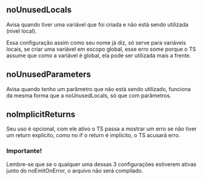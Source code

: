 ## noUnusedLocals

Avisa quando tiver uma variável que foi criada e não está sendo utilizada (nível local).

Essa configuração assim como seu nome já diz, só serve para variáveis locais, se criar uma variável em escopo global, esse erro some porque o TS assume que como a variável é global, ela pode ser utilizada mais a frente.

## noUnusedParameters

Avisa quando tenho um parâmetro que não está sendo utilizado, funciona da mesma forma que a noUnusedLocals, só que com parâmetros.

## noImplicitReturns

Seu uso é opcional, com ele ativo o TS passa a mostrar um erro se não tiver um return explícito, como no if o return é implícito, o TS acusará erro.

### Importante!

Lembre-se que se o qualquer uma dessas 3 configurações estiverem ativas junto do noEmitOnError, o arquivo não será compilado.

